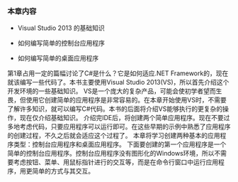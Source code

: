 ### **本章内容**



* Visual Studio 2013 的基础知识

* 如何编写简单的控制台应用程序

* 如何编写简单的桌面应用程序



第1章占用一定的篇幅讨论了C#是什么？它是如何适应.NET Framework的，现在就该编写一些代码了。本书主要使用Visual Studio 2013(VS)，所以首先介绍这个开发环境的一些基础知识。
VS是一个庞大的复杂产品，可能会使初学者望而生畏，但使用它创建简单的应用程序是非常容易的。在本章开始使用VS时，不需要了解许多知识，就可以编写C#代码。本书的后面将介绍VS能够执行的更复杂的操作，现在仅介绍基础知识。
介绍完IDE后，将创建两个简单应用程序。现在不要过多地考虑代码，只要应用程序可以运行即可。在这些早期的示例中熟悉了应用程序的创建过程，不久之后就会适应这个过程了。
本章将学习创建两种基本的应用程序类型：控制台应用程序和桌面应用程序。
下面要创建的第一个应用程序是一个简单的控制台应用程序。控制台应用程序没有图形化的Windows环境，所以不需要考虑按钮、菜单、用鼠标指针进行的交互等，而是在命令行窗口中运行应用程序，用更简单的方式与其交互。